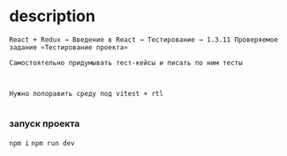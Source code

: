 # description
```
React + Redux → Введение в React → Тестирование → 1.3.11 Проверяемое задание «Тестирование проекта»

Самостоятельно придумывать тест-кейсы и писать по ним тесты



Нужно попоравить среду под vitest + rtl 


```
### запуск проекта
 `npm i`
 `npm run dev`
